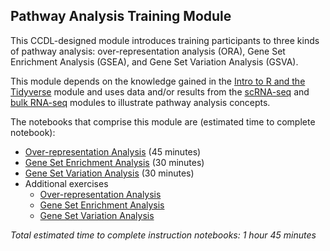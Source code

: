 ## Pathway Analysis Training Module

This CCDL-designed module introduces training participants to three kinds of pathway analysis: over-representation analysis (ORA), Gene Set Enrichment Analysis (GSEA), and Gene Set Variation Analysis (GSVA).

This module depends on the knowledge gained in the [Intro to R and the Tidyverse](../intro-to-R-tidyverse) module and uses data and/or results from the [scRNA-seq](../scRNA-seq) and [bulk RNA-seq](../RNA-seq) modules to illustrate pathway analysis concepts.

The notebooks that comprise this module are (estimated time to complete notebook):

* [Over-representation Analysis](https://alexslemonade.github.io/training-modules/pathway-analysis/01-overrepresentation_analysis.nb.html) (45 minutes)
* [Gene Set Enrichment Analysis](https://alexslemonade.github.io/training-modules/pathway-analysis/02-gene_set_enrichment_analysis.nb.html) (30 minutes)
* [Gene Set Variation Analysis](https://alexslemonade.github.io/training-modules/pathway-analysis/03-gene_set_variation_analysis.nb.html) (30 minutes)
* Additional exercises
  * [Over-representation Analysis](https://github.com/AlexsLemonade/training-modules/blob/master/pathway-analysis/exercise_01-ora.Rmd)
  * [Gene Set Enrichment Analysis](https://github.com/AlexsLemonade/training-modules/blob/master/pathway-analysis/exercise_02-gsea.Rmd)
  * [Gene Set Variation Analysis](https://github.com/AlexsLemonade/training-modules/blob/master/pathway-analysis/exercise_03-gsva.Rmd)

_Total estimated time to complete instruction notebooks: 1 hour 45 minutes_